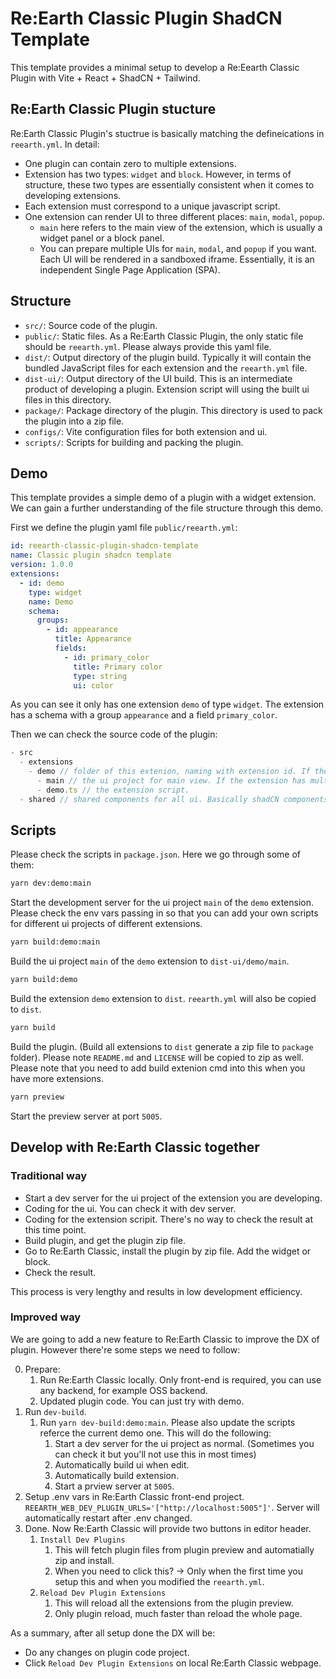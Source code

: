 # Re:Earth Classic Plugin ShadCN Template

This template provides a minimal setup to develop a Re:Eearth Classic Plugin with Vite + React + ShadCN + Tailwind.

## Re:Earth Classic Plugin stucture

Re:Earth Classic Plugin's stuctrue is basically matching the defineications in `reearth.yml`. In detail:

- One plugin can contain zero to multiple extensions.
- Extension has two types: `widget` and `block`. However, in terms of structure, these two types are essentially consistent when it comes to developing extensions.
- Each extension must correspond to a unique javascript script.
- One extension can render UI to three different places: `main`, `modal`, `popup`.
  - `main` here refers to the main view of the extension, which is usually a widget panel or a block panel.
  - You can prepare multiple UIs for `main`, `modal`, and `popup` if you want. Each UI will be rendered in a sandboxed iframe. Essentially, it is an independent Single Page Application (SPA).

## Structure

- `src/`: Source code of the plugin.
- `public/`: Static files. As a Re:Earth Classic Plugin, the only static file should be `reearth.yml`. Please always provide this yaml file.
- `dist/`: Output directory of the plugin build. Typically it will contain the bundled JavaScript files for each extension and the `reearth.yml` file.
- `dist-ui/`: Output directory of the UI build. This is an intermediate product of developing a plugin. Extension script will using the built ui files in this directory.
- `package/`: Package directory of the plugin. This directory is used to pack the plugin into a zip file.
- `configs/`: Vite configuration files for both extension and ui.
- `scripts/`: Scripts for building and packing the plugin.

## Demo

This template provides a simple demo of a plugin with a widget extension. We can gain a further understanding of the file structure through this demo.

First we define the plugin yaml file `public/reearth.yml`:

```yaml
id: reearth-classic-plugin-shadcn-template
name: Classic plugin shadcn template
version: 1.0.0
extensions:
  - id: demo
    type: widget
    name: Demo
    schema:
      groups:
        - id: appearance
          title: Appearance
          fields:
            - id: primary_color
              title: Primary color
              type: string
              ui: color
```

As you can see it only has one extension `demo` of type `widget`. The extension has a schema with a group `appearance` and a field `primary_color`.

Then we can check the source code of the plugin:

``` js
- src
  - extensions
    - demo // folder of this extenion, naming with extension id. If the plugin has multiple extension, there should be multiple folders besides demo
      - main // the ui project for main view. If the extension has multiple UIs, there should be multiple folders besides this. Each ui folder is a typical SPA project.
      - demo.ts // the extension script.
  - shared // shared components for all ui. Basically shadCN components and utils.
```

## Scripts

Please check the scripts in `package.json`. Here we go through some of them:

``` zsh
yarn dev:demo:main
```

Start the development server for the ui project `main` of the `demo` extension.
Please check the env vars passing in so that you can add your own scripts for different ui projects of different extensions.

``` zsh
yarn build:demo:main
```

Build the ui project `main` of the `demo` extension to `dist-ui/demo/main`.

``` zsh
yarn build:demo
```

Build the extension `demo` extension to `dist`. `reearth.yml` will also be copied to `dist`.

``` zsh
yarn build
```

Build the plugin. (Build all extensions to `dist` generate a zip file to `package` folder).
Please note `README.md` and `LICENSE` will be copied to zip as well.
Please note that you need to add build extenion cmd into this when you have more extensions.

``` zsh
yarn preview
```

Start the preview server at port `5005`.

## Develop with Re:Earth Classic together

### Traditional way

- Start a dev server for the ui project of the extension you are developing.
- Coding for the ui. You can check it with dev server.
- Coding for the extension scripit. There's no way to check the result at this time point.
- Build plugin, and get the plugin zip file.
- Go to Re:Earth Classic, install the plugin by zip file. Add the widget or block.
- Check the result.

This process is very lengthy and results in low development efficiency.

### Improved way

We are going to add a new feature to Re:Earth Classic to improve the DX of plugin. However there're some steps we need to follow:

0. Prepare:
   1. Run Re:Earth Classic locally. Only front-end is required, you can use any backend, for example OSS backend.
   2. Updated plugin code. You can just try with demo.
1. Run `dev-build`.
   1. Run `yarn dev-build:demo:main`. Please also update the scripts referce the current demo one. This will do the following:
      1. Start a dev server for the ui project as normal. (Sometimes you can check it but you'll not use this in most times)
      2. Automatically build ui when edit.
      3. Automatically build extension.
      4. Start a prview server at `5005`.
2. Setup .env vars in Re:Earth Classic front-end project. `REEARTH_WEB_DEV_PLUGIN_URLS='["http://localhost:5005"]'`. Server will automatically restart after .env changed.
4. Done. Now Re:Earth Classic will provide two buttons in editor header.
   1. `Install Dev Plugins`
      1. This will fetch plugin files from plugin preview and automatially zip and install.
      2. When you need to click this? -> Only when the first time you setup this and when you modified the `reearth.yml`.
   2. `Reload Dev Plugin Extensions`
      1. This will reload all the extensions from the plugin preview.
      2. Only plugin reload, much faster than reload the whole page.

As a summary, after all setup done the DX will be:

- Do any changes on plugin code project.
- Click `Reload Dev Plugin Extensions` on local Re:Earth Classic webpage.
